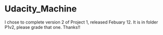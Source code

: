 # Udacity_Machine
I chose to complete version 2 of Project 1, released Febuary 12. It is in folder P1v2, please grade that one. Thanks!!
